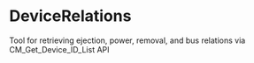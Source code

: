 # DeviceRelations
Tool for retrieving ejection, power, removal, and bus relations via CM_Get_Device_ID_List API
